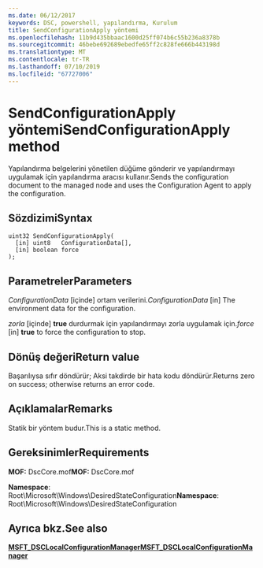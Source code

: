 ```yaml
---
ms.date: 06/12/2017
keywords: DSC, powershell, yapılandırma, Kurulum
title: SendConfigurationApply yöntemi
ms.openlocfilehash: 11b9d435bbaac1600d25ff074b6c55b236a8378b
ms.sourcegitcommit: 46bebe692689ebedfe65ff2c828fe666b443198d
ms.translationtype: MT
ms.contentlocale: tr-TR
ms.lasthandoff: 07/10/2019
ms.locfileid: "67727006"
---
```

# <a name="sendconfigurationapply-method"></a><span data-ttu-id="61b50-103">SendConfigurationApply yöntemi</span><span class="sxs-lookup"><span data-stu-id="61b50-103">SendConfigurationApply method</span></span>

<span data-ttu-id="61b50-104">Yapılandırma belgelerini yönetilen düğüme gönderir ve yapılandırmayı uygulamak için yapılandırma aracısı kullanır.</span><span class="sxs-lookup"><span data-stu-id="61b50-104">Sends the configuration document to the managed node and uses the Configuration Agent to apply the configuration.</span></span>

## <a name="syntax"></a><span data-ttu-id="61b50-105">Sözdizimi</span><span class="sxs-lookup"><span data-stu-id="61b50-105">Syntax</span></span>

```mof
uint32 SendConfigurationApply(
  [in] uint8   ConfigurationData[],
  [in] boolean force
);
```

## <a name="parameters"></a><span data-ttu-id="61b50-106">Parametreler</span><span class="sxs-lookup"><span data-stu-id="61b50-106">Parameters</span></span>

<span data-ttu-id="61b50-107">*ConfigurationData* \[içinde\] ortam verilerini.</span><span class="sxs-lookup"><span data-stu-id="61b50-107">*ConfigurationData* \[in\] The environment data for the configuration.</span></span>

<span data-ttu-id="61b50-108">*zorla* \[içinde\] **true** durdurmak için yapılandırmayı zorla uygulamak için.</span><span class="sxs-lookup"><span data-stu-id="61b50-108">*force* \[in\] **true** to force the configuration to stop.</span></span>

## <a name="return-value"></a><span data-ttu-id="61b50-109">Dönüş değeri</span><span class="sxs-lookup"><span data-stu-id="61b50-109">Return value</span></span>

<span data-ttu-id="61b50-110">Başarılıysa sıfır döndürür; Aksi takdirde bir hata kodu döndürür.</span><span class="sxs-lookup"><span data-stu-id="61b50-110">Returns zero on success; otherwise returns an error code.</span></span>

## <a name="remarks"></a><span data-ttu-id="61b50-111">Açıklamalar</span><span class="sxs-lookup"><span data-stu-id="61b50-111">Remarks</span></span>

<span data-ttu-id="61b50-112">Statik bir yöntem budur.</span><span class="sxs-lookup"><span data-stu-id="61b50-112">This is a static method.</span></span>

## <a name="requirements"></a><span data-ttu-id="61b50-113">Gereksinimler</span><span class="sxs-lookup"><span data-stu-id="61b50-113">Requirements</span></span>

<span data-ttu-id="61b50-114">**MOF:** DscCore.mof</span><span class="sxs-lookup"><span data-stu-id="61b50-114">**MOF:** DscCore.mof</span></span>

<span data-ttu-id="61b50-115">**Namespace**: Root\Microsoft\Windows\DesiredStateConfiguration</span><span class="sxs-lookup"><span data-stu-id="61b50-115">**Namespace**: Root\Microsoft\Windows\DesiredStateConfiguration</span></span>

## <a name="see-also"></a><span data-ttu-id="61b50-116">Ayrıca bkz.</span><span class="sxs-lookup"><span data-stu-id="61b50-116">See also</span></span>

[<span data-ttu-id="61b50-117">**MSFT_DSCLocalConfigurationManager**</span><span class="sxs-lookup"><span data-stu-id="61b50-117">**MSFT_DSCLocalConfigurationManager**</span></span>](msft-dsclocalconfigurationmanager.md)
